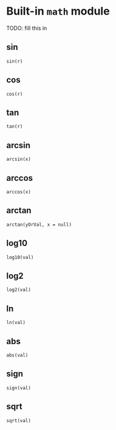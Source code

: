 # Built-in `math` module

TODO: fill this in

## sin

`sin(r)`

## cos

`cos(r)`

## tan

`tan(r)`

## arcsin

`arcsin(x)`

## arccos

`arccos(x)`

## arctan

`arctan(yOrVal, x = null)`

## log10

`log10(val)`

## log2

`log2(val)`

## ln

`ln(val)`

## abs

`abs(val)`

## sign

`sign(val)`

## sqrt

`sqrt(val)`
